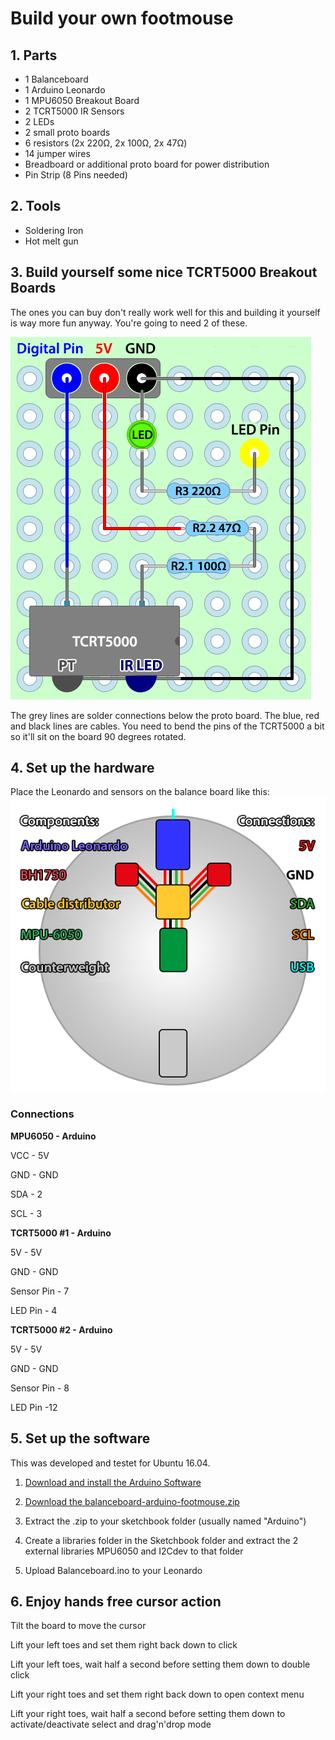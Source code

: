 # Build your own footmouse

## 1. Parts
* 1 Balanceboard
* 1 Arduino Leonardo
* 1 MPU6050 Breakout Board
* 2 TCRT5000 IR Sensors
* 2 LEDs
* 2 small proto boards
* 6 resistors (2x 220Ω, 2x 100Ω, 2x 47Ω)
* 14 jumper wires
* Breadboard or additional proto board for power distribution
* Pin Strip (8 Pins needed)

## 2. Tools
* Soldering Iron
* Hot melt gun

## 3. Build yourself some nice TCRT5000 Breakout Boards
The ones you can buy don't really work well for this and building it yourself is way more fun anyway. You're going to need 2 of these.

![alt text](https://github.com/frontsidekante/balanceboard-arduino-footmouse/blob/master/pictures/BreakoutV2.png "TCRT5000 Diagram")

The grey lines are solder connections below the proto board. The blue, red and black lines are cables. You need to bend the pins of the TCRT5000 a bit so it'll sit on the board 90 degrees rotated.


## 4. Set up the hardware
Place the Leonardo and sensors on the balance board like this:
![alt text](https://github.com/frontsidekante/balanceboard-arduino-footmouse/blob/master/pictures/Hardware_Setup.png "Connection Diagram")




### Connections

**MPU6050 - Arduino**

VCC - 5V

GND - GND

SDA - 2

SCL - 3

**TCRT5000 #1 - Arduino**

5V - 5V

GND - GND

Sensor Pin -  7

LED Pin - 4

**TCRT5000 #2 - Arduino**

5V - 5V

GND - GND

Sensor Pin - 8

LED Pin -12

## 5. Set up the software
This was developed and testet for Ubuntu 16.04. 

1. [Download and install the Arduino Software](https://www.arduino.cc/en/Main/Software)

2. [Download the balanceboard-arduino-footmouse.zip](https://github.com/frontsidekante/balanceboard-arduino-footmouse)

3. Extract the .zip to your sketchbook folder (usually named "Arduino")

4. Create a libraries folder in the Sketchbook folder and extract the 2 external libraries MPU6050 and I2Cdev to that folder

5. Upload Balanceboard.ino to your Leonardo

## 6. Enjoy hands free cursor action
Tilt the board to move the cursor

Lift your left toes and set them right back down to click

Lift your left toes, wait half a second before setting them down to double click

Lift your right toes and set them right back down to open context menu

Lift your right toes, wait half a second before setting them down to activate/deactivate select and drag'n'drop mode
